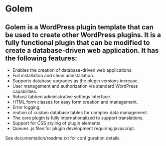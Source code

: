 Golem
=====

## Golem is a WordPress plugin template that can be used to create other WordPress plugins. It is a fully functional plugin that can be modified to create a database-driven web application. It has the following features:

* Enables the creation of database-driven web applications.
* Full installation and clean uninstallation.
* Supports database upgrades as the plugin versions increase.
* User management and authorization via standard WordPress capabilities.
* Robust tabbed administrative settings interface.
* HTML form classes for easy form creation and management.
* Error logging.
* reation of custom database tables for complex data management.
* The core plugin is fully internationalized to support translations.
* Support for CSS styling of plugin elements.
* Queues .js files for plugin development requiring javascript.

See documentation/readme.txt for configuration details.